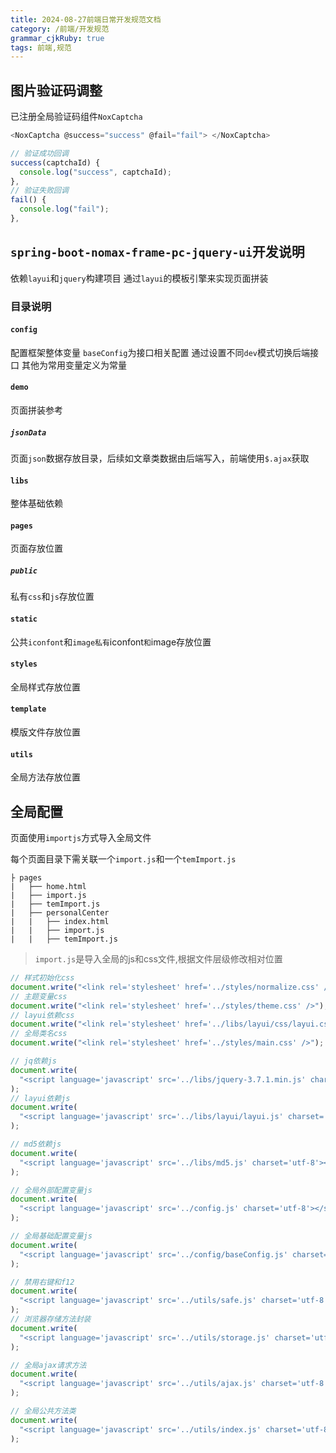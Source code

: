```yaml
---
title: 2024-08-27前端日常开发规范文档
category: /前端/开发规范
grammar_cjkRuby: true
tags: 前端,规范
---
```

## 图片验证码调整
已注册全局验证码组件`NoxCaptcha`


```js
<NoxCaptcha @success="success" @fail="fail"> </NoxCaptcha>

// 验证成功回调
success(captchaId) {
  console.log("success", captchaId);
},
// 验证失败回调
fail() {
  console.log("fail");
},
```

## `spring-boot-nomax-frame-pc-jquery-ui`开发说明
依赖`layui`和`jquery`构建项目
通过`layui`的模板引擎来实现页面拼装

### 目录说明
#### 
#### `config`
配置框架整体变量
`baseConfig`为接口相关配置
通过设置不同`dev`模式切换后端接口
其他为常用变量定义为常量

#### `demo`
页面拼装参考

##### `jsonData`
页面`json`数据存放目录，后续如文章类数据由后端写入，前端使用`$.ajax`获取

#### `libs`
整体基础依赖

#### `pages`
页面存放位置

##### `public`
私有`css`和`js`存放位置

#### `static`
公共`iconfont`和`image私有`iconfont`和`image存放位置

#### `styles`
全局样式存放位置

#### `template`
模版文件存放位置

#### `utils`
全局方法存放位置


## 全局配置
页面使用`importjs`方式导入全局文件

每个页面目录下需关联一个`import.js`和一个`temImport.js`
```
├ pages 
|   ├── home.html
|   ├── import.js
|   ├── temImport.js
|   ├── personalCenter 
|   |   ├── index.html 
|   |   ├── import.js 
|   |   ├── temImport.js 
```

> `import.js`是导入全局的js和css文件,根据文件层级修改相对位置

```js
// 样式初始化css
document.write("<link rel='stylesheet' href='../styles/normalize.css' />");
// 主题变量css
document.write("<link rel='stylesheet' href='../styles/theme.css' />");
// layui依赖css
document.write("<link rel='stylesheet' href='../libs/layui/css/layui.css' />");
// 全局类名css
document.write("<link rel='stylesheet' href='../styles/main.css' />");

// jq依赖js
document.write(
  "<script language='javascript' src='../libs/jquery-3.7.1.min.js' charset='utf-8'></script>"
);
// layui依赖js
document.write(
  "<script language='javascript' src='../libs/layui/layui.js' charset='utf-8'></script>"
);

// md5依赖js
document.write(
  "<script language='javascript' src='../libs/md5.js' charset='utf-8'></script>"
);

// 全局外部配置变量js
document.write(
  "<script language='javascript' src='../config.js' charset='utf-8'></script>"
);

// 全局基础配置变量js
document.write(
  "<script language='javascript' src='../config/baseConfig.js' charset='utf-8'></script>"
);

// 禁用右键和f12
document.write(
  "<script language='javascript' src='../utils/safe.js' charset='utf-8'></script>"
);
// 浏览器存储方法封装
document.write(
  "<script language='javascript' src='../utils/storage.js' charset='utf-8'></script>"
);

// 全局ajax请求方法
document.write(
  "<script language='javascript' src='../utils/ajax.js' charset='utf-8'></script>"
);

// 全局公共方法类
document.write(
  "<script language='javascript' src='../utils/index.js' charset='utf-8'></script>"
);

```
